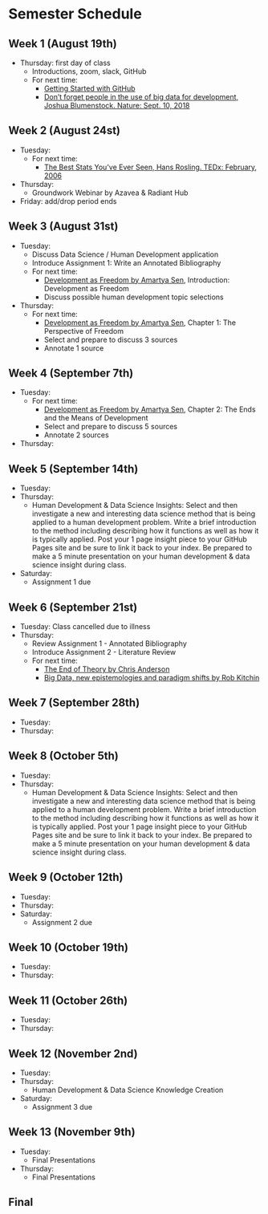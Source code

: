 # Semester Schedule

## Week 1 (August 19th)
- Thursday: first day of class
	- Introductions, zoom, slack, GitHub
	- For next time:
		- [Getting Started with GitHub](https://tyler-frazier.github.io/dsbook/gitstart.html)
		- [Don’t forget people in the use of big data for development, Joshua Blumenstock.  Nature: Sept. 10, 2018](https://www.nature.com/articles/d41586-018-06215-5)

## Week 2 (August 24st)
- Tuesday:
	- For next time:
		- [The Best Stats You've Ever Seen, Hans Rosling.  TEDx: February, 2006](https://www.ted.com/talks/hans_rosling_the_best_stats_you_ve_ever_seen?language=en)
- Thursday:
	-  Groundwork Webinar by Azavea & Radiant Hub
- Friday: add/drop period ends

## Week 3 (August 31st)
- Tuesday:
	- Discuss Data Science / Human Development application 
	- Introduce Assignment 1: Write an Annotated Bibliography
	- For next time:
		- [Development as Freedom by Amartya Sen](https://slack-files.com/TFB8EJWF3-F019P8YMQR4-959290c40c), Introduction: Development as Freedom
		- Discuss possible human development topic selections
- Thursday:
	- For next time:
		- [Development as Freedom by Amartya Sen](https://slack-files.com/TFB8EJWF3-F019P8YMQR4-959290c40c), Chapter 1: The Perspective of Freedom
		- Select and prepare to discuss 3 sources
		- Annotate 1 source

## Week 4 (September 7th) 
- Tuesday:
	- For next time:
		- [Development as Freedom by Amartya Sen](https://slack-files.com/TFB8EJWF3-F019P8YMQR4-959290c40c), Chapter 2: The Ends and the Means of Development
		- Select and prepare to discuss 5 sources
		- Annotate 2 sources
- Thursday: 

## Week 5 (September 14th)
- Tuesday:
- Thursday:
	- Human Development & Data Science Insights: Select and then investigate a new and interesting data science method that is being applied to a human development problem. Write a brief introduction to the method including describing how it functions as well as how it is typically applied. Post your 1 page insight piece to your GitHub Pages site and be sure to link it back to your index. Be prepared to make a 5 minute presentation on your human development & data science insight during class.
- Saturday:
	- Assignment 1 due 

## Week 6 (September 21st)
- Tuesday: Class cancelled due to illness
- Thursday: 
	- Review Assignment 1 - Annotated Bibliography
	- Introduce Assignment 2 - Literature Review
	- For next time:
		- [The End of Theory by Chris Anderson](https://slack-files.com/TFB8EJWF3-F01B54AG1PE-ecfd9439bd)
		- [Big Data, new epistemologies and paradigm shifts by Rob Kitchin](https://slack-files.com/TFB8EJWF3-F01AVRBTH45-e5bb3a6a58)

## Week 7 (September 28th)
- Tuesday:
- Thursday:

## Week 8 (October 5th)
- Tuesday:
- Thursday:
	- Human Development & Data Science Insights: Select and then investigate a new and interesting data science method that is being applied to a human development problem. Write a brief introduction to the method including describing how it functions as well as how it is typically applied. Post your 1 page insight piece to your GitHub Pages site and be sure to link it back to your index. Be prepared to make a 5 minute presentation on your human development & data science insight during class.

## Week 9 (October 12th)
- Tuesday:
- Thursday:
- Saturday:
	- Assignment 2 due 

## Week 10 (October 19th)
- Tuesday:
- Thursday:

## Week 11 (October 26th)
- Tuesday:
- Thursday: 

## Week 12 (November 2nd)
- Tuesday:
- Thursday:
	- Human Development & Data Science Knowledge Creation  
- Saturday:
	- Assignment 3 due 

## Week 13 (November 9th)
- Tuesday:
	- Final Presentations
- Thursday:
	- Final Presentations

## Final





